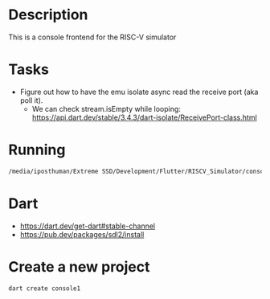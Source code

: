 # Description
This is a console frontend for the RISC-V simulator

# Tasks
- Figure out how to have the emu isolate async read the receive port (aka poll it).
  - We can check stream.isEmpty while looping: https://api.dart.dev/stable/3.4.3/dart-isolate/ReceivePort-class.html

# Running
```sh
/media/iposthuman/Extreme SSD/Development/Flutter/RISCV_Simulator/console2/bin$ dart run console2.dart
```

# Dart
- https://dart.dev/get-dart#stable-channel
- https://pub.dev/packages/sdl2/install


# Create a new project
```sh
dart create console1
```
